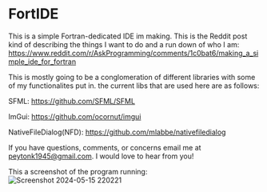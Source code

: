# FortIDE
This is a simple Fortran-dedicated IDE im making. This is the Reddit post kind of describing the things I want to do and a run down of who I am: https://www.reddit.com/r/AskProgramming/comments/1c0bat6/making_a_simple_ide_for_fortran

This is mostly going to be a conglomeration of different libraries with some of my functionalites put in. the current libs that are used here are as follows:

SFML:
https://github.com/SFML/SFML

ImGui:
https://github.com/ocornut/imgui

NativeFileDialog(NFD):
https://github.com/mlabbe/nativefiledialog

If you have questions, comments, or concerns email me at peytonk1945@gmail.com. I would love to hear from you!

This a screenshot of the program running: 
![Screenshot 2024-05-15 220221](https://github.com/peytonk132/FortIDE/assets/128337367/1a4a6553-d752-4cd6-807b-6dc95fbc5d1b)
